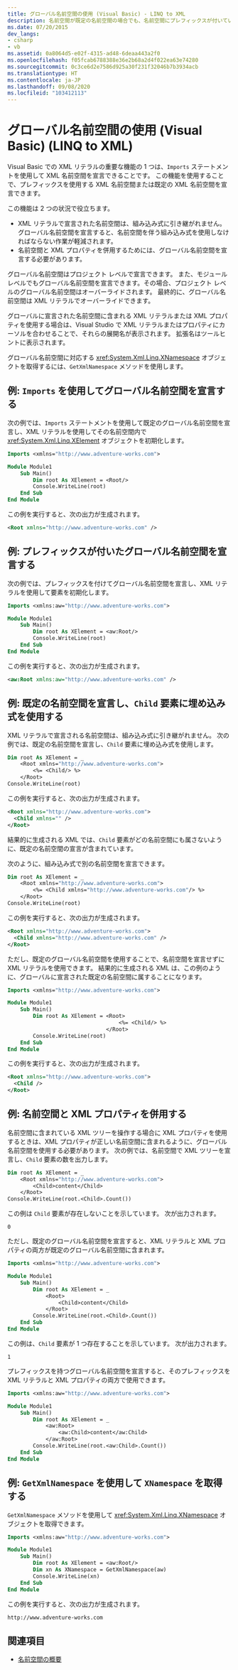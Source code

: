 ```yaml
---
title: グローバル名前空間の使用 (Visual Basic) - LINQ to XML
description: 名前空間が既定の名前空間の場合でも、名前空間にプレフィックスが付いている場合でも、Visual Basic で Imports ステートメントを使用して名前空間を宣言します。 この記事では、Import ステートメントと、名前空間使用のその他の面について説明します。
ms.date: 07/20/2015
dev_langs:
- csharp
- vb
ms.assetid: 0a8064d5-e02f-4315-ad48-6deaa443a2f0
ms.openlocfilehash: f05fcab6788388e36e2b68a2d4f022ea63e74280
ms.sourcegitcommit: 0c3ce6d2e7586d925a30f231f32046b7b3934acb
ms.translationtype: HT
ms.contentlocale: ja-JP
ms.lasthandoff: 09/08/2020
ms.locfileid: "103412113"
---
```

# <a name="work-with-global-namespaces-in-visual-basic-linq-to-xml"></a>グローバル名前空間の使用 (Visual Basic) (LINQ to XML)

Visual Basic での XML リテラルの重要な機能の 1 つは、`Imports` ステートメントを使用して XML 名前空間を宣言できることです。 この機能を使用することで、プレフィックスを使用する XML 名前空間または既定の XML 名前空間を宣言できます。

この機能は 2 つの状況で役立ちます。

- XML リテラルで宣言された名前空間は、組み込み式に引き継がれません。 グローバル名前空間を宣言すると、名前空間を伴う組み込み式を使用しなければならない作業が軽減されます。
- 名前空間と XML プロパティを併用するためには、グローバル名前空間を宣言する必要があります。

グローバル名前空間はプロジェクト レベルで宣言できます。 また、モジュール レベルでもグローバル名前空間を宣言できます。その場合、プロジェクト レベルのグローバル名前空間はオーバーライドされます。 最終的に、グローバル名前空間は XML リテラルでオーバーライドできます。

グローバルに宣言された名前空間に含まれる XML リテラルまたは XML プロパティを使用する場合は、Visual Studio で XML リテラルまたはプロパティにカーソルを合わせることで、それらの展開名が表示されます。 拡張名はツールヒントに表示されます。

グローバル名前空間に対応する <xref:System.Xml.Linq.XNamespace> オブジェクトを取得するには、`GetXmlNamespace` メソッドを使用します。

## <a name="example-use-imports-to-declare-a-global-namespace"></a>例: `Imports` を使用してグローバル名前空間を宣言する

次の例では、`Imports` ステートメントを使用して既定のグローバル名前空間を宣言し、XML リテラルを使用してその名前空間内で <xref:System.Xml.Linq.XElement> オブジェクトを初期化します。

```vb
Imports <xmlns="http://www.adventure-works.com">

Module Module1
    Sub Main()
        Dim root As XElement = <Root/>
        Console.WriteLine(root)
    End Sub
End Module
```

この例を実行すると、次の出力が生成されます。

```xml
<Root xmlns="http://www.adventure-works.com" />
```

## <a name="example-declare-a-global-namespace-that-has-a-prefix"></a>例: プレフィックスが付いたグローバル名前空間を宣言する

次の例では、プレフィックスを付けてグローバル名前空間を宣言し、XML リテラルを使用して要素を初期化します。

```vb
Imports <xmlns:aw="http://www.adventure-works.com">

Module Module1
    Sub Main()
        Dim root As XElement = <aw:Root/>
        Console.WriteLine(root)
    End Sub
End Module
```

この例を実行すると、次の出力が生成されます。

```xml
<aw:Root xmlns:aw="http://www.adventure-works.com" />
```

## <a name="example-declare-a-default-namespace-and-use-an-embedded-expression-for-the-child-element"></a>例: 既定の名前空間を宣言し、`Child` 要素に埋め込み式を使用する

XML リテラルで宣言される名前空間は、組み込み式に引き継がれません。 次の例では、既定の名前空間を宣言し、`Child` 要素に埋め込み式を使用します。

```vb
Dim root As XElement = _
    <Root xmlns="http://www.adventure-works.com">
        <%= <Child/> %>
    </Root>
Console.WriteLine(root)
```

この例を実行すると、次の出力が生成されます。

```xml
<Root xmlns="http://www.adventure-works.com">
  <Child xmlns="" />
</Root>
```

結果的に生成される XML では、`Child` 要素がどの名前空間にも属さないように、既定の名前空間の宣言が含まれています。

次のように、組み込み式で別の名前空間を宣言できます。

```vb
Dim root As XElement = _
    <Root xmlns="http://www.adventure-works.com">
        <%= <Child xmlns="http://www.adventure-works.com"/> %>
    </Root>
Console.WriteLine(root)
```

この例を実行すると、次の出力が生成されます。

```xml
<Root xmlns="http://www.adventure-works.com">
  <Child xmlns="http://www.adventure-works.com" />
</Root>
```

ただし、既定のグローバル名前空間を使用することで、名前空間を宣言せずに XML リテラルを使用できます。 結果的に生成される XML は、この例のように、グローバルに宣言された既定の名前空間に属することになります。

```vb
Imports <xmlns="http://www.adventure-works.com">

Module Module1
    Sub Main()
        Dim root As XElement = <Root>
                                   <%= <Child/> %>
                               </Root>
        Console.WriteLine(root)
    End Sub
End Module
```

この例を実行すると、次の出力が生成されます。

```xml
<Root xmlns="http://www.adventure-works.com">
  <Child />
</Root>
```

## <a name="example-use-namespaces-with-xml-properties"></a>例: 名前空間と XML プロパティを併用する

名前空間に含まれている XML ツリーを操作する場合に XML プロパティを使用するときは、XML プロパティが正しい名前空間に含まれるように、グローバル名前空間を使用する必要があります。 次の例では、名前空間で XML ツリーを宣言し、`Child` 要素の数を出力します。

```vb
Dim root As XElement = _
    <Root xmlns="http://www.adventure-works.com">
        <Child>content</Child>
    </Root>
Console.WriteLine(root.<Child>.Count())
```

この例は `Child` 要素が存在しないことを示しています。 次が出力されます。

```output
0
```

ただし、既定のグローバル名前空間を宣言すると、XML リテラルと XML プロパティの両方が既定のグローバル名前空間に含まれます。

```vb
Imports <xmlns="http://www.adventure-works.com">

Module Module1
    Sub Main()
        Dim root As XElement = _
            <Root>
                <Child>content</Child>
            </Root>
        Console.WriteLine(root.<Child>.Count())
    End Sub
End Module
```

この例は、`Child` 要素が 1 つ存在することを示しています。 次が出力されます。

```output
1
```

プレフィックスを持つグローバル名前空間を宣言すると、そのプレフィックスを XML リテラルと XML プロパティの両方で使用できます。

```vb
Imports <xmlns:aw="http://www.adventure-works.com">

Module Module1
    Sub Main()
        Dim root As XElement = _
            <aw:Root>
                <aw:Child>content</aw:Child>
            </aw:Root>
        Console.WriteLine(root.<aw:Child>.Count())
    End Sub
End Module
```

## <a name="example-use-getxmlnamespace-to-get-an-xnamespace"></a>例: `GetXmlNamespace` を使用して `XNamespace` を取得する

`GetXmlNamespace` メソッドを使用して <xref:System.Xml.Linq.XNamespace> オブジェクトを取得できます。

```vb
Imports <xmlns:aw="http://www.adventure-works.com">

Module Module1
    Sub Main()
        Dim root As XElement = <aw:Root/>
        Dim xn As XNamespace = GetXmlNamespace(aw)
        Console.WriteLine(xn)
    End Sub
End Module
```

この例を実行すると、次の出力が生成されます。

```output
http://www.adventure-works.com
```

## <a name="see-also"></a>関連項目

- [名前空間の概要](namespaces-overview.md)
